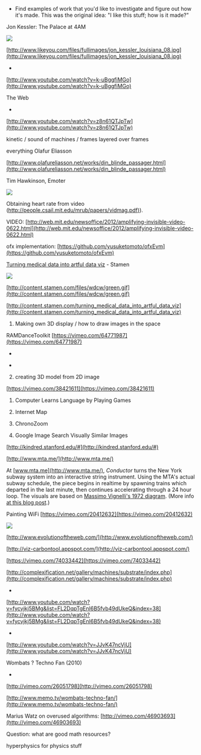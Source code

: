 
*   Find examples of work that you'd like to investigate and figure out how it's made. This was the original idea: "I like this stuff; how is it made?"

Jon Kessler: The Palace at 4AM

![](http://www.likeyou.com/files/fullimages/jon_kessler_louisiana_08.jpg)

[http://www.likeyou.com/files/fullimages/jon_kessler_louisiana_08.jpg](http://www.likeyou.com/files/fullimages/jon_kessler_louisiana_08.jpg)

*

[http://www.youtube.com/watch?v=k-uBggfiMGo](http://www.youtube.com/watch?v=k-uBggfiMGo)

The Web

*

[http://www.youtube.com/watch?v=z8n61QTJpTw](http://www.youtube.com/watch?v=z8n61QTJpTw)

kinetic / sound of machines / frames layered over frames

everything Olafur Eliasson

[http://www.olafureliasson.net/works/din_blinde_passager.html](http://www.olafureliasson.net/works/din_blinde_passager.html)

Tim Hawkinson, Emoter

![](https://hackpad-attachments.s3.amazonaws.com/hackpad.com_gfJI5WHDrUe_p.77281_1381077722645_undefined)

Obtaining heart rate from video ([http://people.csail.mit.edu/mrub/papers/vidmag.pdf)](http://people.csail.mit.edu/mrub/papers/vidmag.pdf)).

VIDEO: [<a href='http://web.mit.edu/newsoffice/2012/amplifying-invisible-video-0622.html'/>http://web.mit.edu/newsoffice/2012/amplifying-invisible-video-0622.html](http://web.mit.edu/newsoffice/2012/amplifying-invisible-video-0622.html)</a>

ofx implementation: [https://github.com/yusuketomoto/ofxEvm](https://github.com/yusuketomoto/ofxEvm)

[Turning medical data into artful data viz](http://content.stamen.com/turning_medical_data_into_artful_data_viz) - Stamen

![](http://content.stamen.com/files/wdcw/green.gif)

[http://content.stamen.com/files/wdcw/green.gif](http://content.stamen.com/files/wdcw/green.gif)

[http://content.stamen.com/turning_medical_data_into_artful_data_viz](http://content.stamen.com/turning_medical_data_into_artful_data_viz)

1.  Making own 3D display / how to draw images in the space

RAMDanceToolkit [<a href='https://vimeo.com/64771987'/>https://vimeo.com/64771987](https://vimeo.com/64771987)</a>

+

*

2. creating 3D model from 2D image

[https://vimeo.com/38421611](https://vimeo.com/38421611)

1.  Computer Learns Language by Playing Games

1.  Internet Map

1.  ChronoZoom

1.  Google Image Search Visually Similar Images

[http://kindred.stanford.edu/#](http://kindred.stanford.edu/#)

[http://www.mta.me/](http://www.mta.me/)

At [www.mta.me](http://www.mta.me/), _Conductor_ turns the New York subway system into an interactive string instrument. Using the MTA's actual subway schedule, the piece begins in realtime by spawning trains which departed in the last minute, then continues accelerating through a 24 hour loop. The visuals are based on [Massimo Vignelli's 1972 diagram](http://www.youtube.com/watch?v=uhMKHXLBZrc). (More info [at this blog post](http://blog.chenalexander.com/2011/conductor-mta/).)

Painting WiFi [https://vimeo.com/20412632](https://vimeo.com/20412632)

![](https://hackpad-attachments.s3.amazonaws.com/hackpad.com_gfJI5WHDrUe_p.77398_1381193986558_Immaterials-Wifi.jpg)

[http://www.evolutionoftheweb.com/](http://www.evolutionoftheweb.com/)

[http://viz-carbontool.appspot.com/](http://viz-carbontool.appspot.com/)

[https://vimeo.com/74033442](https://vimeo.com/74033442)

[http://complexification.net/gallery/machines/substrate/index.php](http://complexification.net/gallery/machines/substrate/index.php)

*

[http://www.youtube.com/watch?v=fycvjkj5BMg&list=FL2DqpTgEnI6B5fvb49dUkeQ&index=38](http://www.youtube.com/watch?v=fycvjkj5BMg&list=FL2DqpTgEnI6B5fvb49dUkeQ&index=38)

*

[http://www.youtube.com/watch?v=JJvK47ncVjU](http://www.youtube.com/watch?v=JJvK47ncVjU)

Wombats ? Techno Fan (2010)

*

[http://vimeo.com/26051798](http://vimeo.com/26051798)

[<a href='http://www.memo.tv/wombats-techno-fan/'/>http://www.memo.tv/wombats-techno-fan/](http://www.memo.tv/wombats-techno-fan/)</a>

Marius Watz on overused algorithms: [http://vimeo.com/46903693](http://vimeo.com/46903693)

Question: what are good math resources?

hyperphysics for physics stuff
